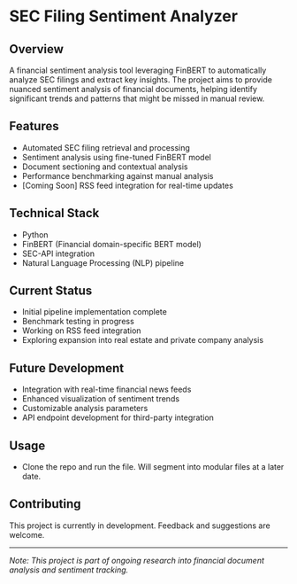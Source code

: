# SEC Filing Sentiment Analyzer

## Overview
A financial sentiment analysis tool leveraging FinBERT to automatically analyze SEC filings and extract key insights. The project aims to provide nuanced sentiment analysis of financial documents, helping identify significant trends and patterns that might be missed in manual review.

## Features
- Automated SEC filing retrieval and processing
- Sentiment analysis using fine-tuned FinBERT model
- Document sectioning and contextual analysis
- Performance benchmarking against manual analysis
- [Coming Soon] RSS feed integration for real-time updates

## Technical Stack
- Python
- FinBERT (Financial domain-specific BERT model)
- SEC-API integration
- Natural Language Processing (NLP) pipeline

## Current Status
- Initial pipeline implementation complete
- Benchmark testing in progress
- Working on RSS feed integration
- Exploring expansion into real estate and private company analysis

## Future Development
- Integration with real-time financial news feeds
- Enhanced visualization of sentiment trends
- Customizable analysis parameters
- API endpoint development for third-party integration

## Usage
- Clone the repo and run the file. Will segment into modular files at a later date.

## Contributing
This project is currently in development. Feedback and suggestions are welcome.


---
*Note: This project is part of ongoing research into financial document analysis and sentiment tracking.*
